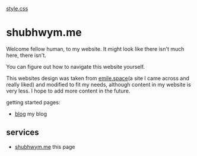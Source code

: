 


<a href="style.css">style.css</a> 
# shubhwym.me

Welcome fellow human, to my website.
It might look like there isn't much here, there isn't.

You can figure out how to navigate this website yourself.

This websites design was taken from <a href="https://emile.space">emile.space</a>(a site I came across and really liked) and modified to fit my needs, although content in my website is very less. I hope to add more content in the future. 

getting started pages:

- <a href="https://shubhwym.me/blog">blog</a> my blog

## services

- <a href="https://shubhwym.me">shubhwym.me</a> this page


